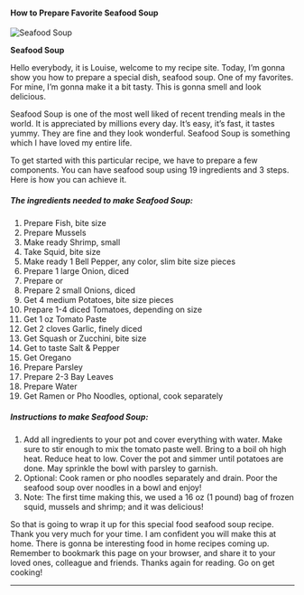            

#### How to Prepare Favorite Seafood Soup

![Seafood Soup](https://img-global.cpcdn.com/recipes/900237c0619ba2d1/751x532cq70/seafood-soup-recipe-main-photo.jpg)

**Seafood Soup**

Hello everybody, it is Louise, welcome to my recipe site. Today, I’m gonna show you how to prepare a special dish, seafood soup. One of my favorites. For mine, I’m gonna make it a bit tasty. This is gonna smell and look delicious.

Seafood Soup is one of the most well liked of recent trending meals in the world. It is appreciated by millions every day. It’s easy, it’s fast, it tastes yummy. They are fine and they look wonderful. Seafood Soup is something which I have loved my entire life.

To get started with this particular recipe, we have to prepare a few components. You can have seafood soup using 19 ingredients and 3 steps. Here is how you can achieve it.

##### The ingredients needed to make Seafood Soup:

1.  Prepare Fish, bite size
2.  Prepare Mussels
3.  Make ready Shrimp, small
4.  Take Squid, bite size
5.  Make ready 1 Bell Pepper, any color, slim bite size pieces
6.  Prepare 1 large Onion, diced
7.  Prepare or
8.  Prepare 2 small Onions, diced
9.  Get 4 medium Potatoes, bite size pieces
10.  Prepare 1-4 diced Tomatoes, depending on size
11.  Get 1 oz Tomato Paste
12.  Get 2 cloves Garlic, finely diced
13.  Get Squash or Zucchini, bite size
14.  Get to taste Salt & Pepper
15.  Get Oregano
16.  Prepare Parsley
17.  Prepare 2-3 Bay Leaves
18.  Prepare Water
19.  Get Ramen or Pho Noodles, optional, cook separately

##### Instructions to make Seafood Soup:

1.  Add all ingredients to your pot and cover everything with water. Make sure to stir enough to mix the tomato paste well. Bring to a boil oh high heat. Reduce heat to low. Cover the pot and simmer until potatoes are done. May sprinkle the bowl with parsley to garnish.
2.  Optional: Cook ramen or pho noodles separately and drain. Poor the seafood soup over noodles in a bowl and enjoy!
3.  Note: The first time making this, we used a 16 oz (1 pound) bag of frozen squid, mussels and shrimp; and it was delicious!

So that is going to wrap it up for this special food seafood soup recipe. Thank you very much for your time. I am confident you will make this at home. There is gonna be interesting food in home recipes coming up. Remember to bookmark this page on your browser, and share it to your loved ones, colleague and friends. Thanks again for reading. Go on get cooking!

* * *